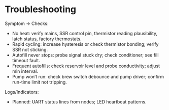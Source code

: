 # Troubleshooting

Symptom -> Checks:

- No heat: verify mains, SSR control pin, thermistor reading plausibility, latch status, factory thermostats.
- Rapid cycling: increase hysteresis or check thermistor bonding; verify SSR not sticking.
- Autofill never stops: probe signal stuck dry; check conditioner; see fill timeout fault.
- Frequent autofills: check reservoir level and probe conductivity; adjust min interval.
- Pump won’t run: check brew switch debounce and pump driver; confirm run-time limit not tripping.

Logs/Indicators:

- Planned: UART status lines from nodes; LED heartbeat patterns.
